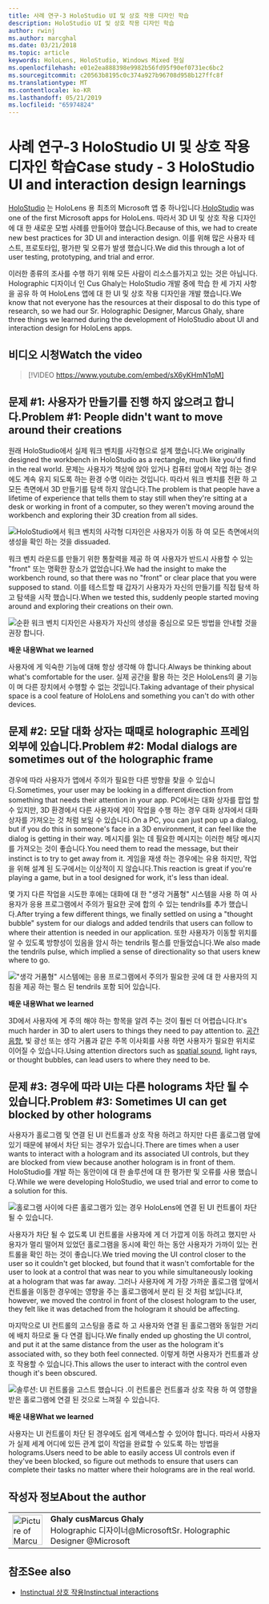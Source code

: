 ```yaml
---
title: 사례 연구-3 HoloStudio UI 및 상호 작용 디자인 학습
description: HoloStudio UI 및 상호 작용 디자인 학습
author: rwinj
ms.author: marcghal
ms.date: 03/21/2018
ms.topic: article
keywords: HoloLens, HoloStudio, Windows Mixed 현실
ms.openlocfilehash: e01e2ea888398e9982b56fd95f90ef0731ec6bc2
ms.sourcegitcommit: c20563b8195c0c374a927b96708d958b127ffc8f
ms.translationtype: MT
ms.contentlocale: ko-KR
ms.lasthandoff: 05/21/2019
ms.locfileid: "65974824"
---
```

# <a name="case-study---3-holostudio-ui-and-interaction-design-learnings"></a><span data-ttu-id="a8295-104">사례 연구-3 HoloStudio UI 및 상호 작용 디자인 학습</span><span class="sxs-lookup"><span data-stu-id="a8295-104">Case study - 3 HoloStudio UI and interaction design learnings</span></span>

<span data-ttu-id="a8295-105">[HoloStudio](https://www.youtube.com/watch?v=BRIJG0x_We8) 는 HoloLens 용 최초의 Microsoft 앱 중 하나입니다.</span><span class="sxs-lookup"><span data-stu-id="a8295-105">[HoloStudio](https://www.youtube.com/watch?v=BRIJG0x_We8) was one of the first Microsoft apps for HoloLens.</span></span> <span data-ttu-id="a8295-106">따라서 3D UI 및 상호 작용 디자인에 대 한 새로운 모범 사례를 만들어야 했습니다.</span><span class="sxs-lookup"><span data-stu-id="a8295-106">Because of this, we had to create new best practices for 3D UI and interaction design.</span></span> <span data-ttu-id="a8295-107">이를 위해 많은 사용자 테스트, 프로토타입, 평가판 및 오류가 발생 했습니다.</span><span class="sxs-lookup"><span data-stu-id="a8295-107">We did this through a lot of user testing, prototyping, and trial and error.</span></span>

<span data-ttu-id="a8295-108">이러한 종류의 조사를 수행 하기 위해 모든 사람이 리소스를가지고 있는 것은 아닙니다. Holographic 디자이너 인 Cus Ghaly는 HoloStudio 개발 중에 학습 한 세 가지 사항을 공유 하 여 HoloLens 앱에 대 한 UI 및 상호 작용 디자인을 개발 했습니다.</span><span class="sxs-lookup"><span data-stu-id="a8295-108">We know that not everyone has the resources at their disposal to do this type of research, so we had our Sr. Holographic Designer, Marcus Ghaly, share three things we learned during the development of HoloStudio about UI and interaction design for HoloLens apps.</span></span>

## <a name="watch-the-video"></a><span data-ttu-id="a8295-109">비디오 시청</span><span class="sxs-lookup"><span data-stu-id="a8295-109">Watch the video</span></span>

>[!VIDEO https://www.youtube.com/embed/sX6yKHmN1qM]

## <a name="problem-1-people-didnt-want-to-move-around-their-creations"></a><span data-ttu-id="a8295-110">문제 #1: 사용자가 만들기를 진행 하지 않으려고 합니다.</span><span class="sxs-lookup"><span data-stu-id="a8295-110">Problem #1: People didn't want to move around their creations</span></span>

<span data-ttu-id="a8295-111">원래 HoloStudio에서 실제 워크 벤치를 사각형으로 설계 했습니다.</span><span class="sxs-lookup"><span data-stu-id="a8295-111">We originally designed the workbench in HoloStudio as a rectangle, much like you'd find in the real world.</span></span> <span data-ttu-id="a8295-112">문제는 사용자가 책상에 앉아 있거나 컴퓨터 앞에서 작업 하는 경우에도 계속 유지 되도록 하는 환경 수명 이라는 것입니다. 따라서 워크 벤치를 전환 하 고 모든 측면에서 3D 만들기를 탐색 하지 않습니다.</span><span class="sxs-lookup"><span data-stu-id="a8295-112">The problem is that people have a lifetime of experience that tells them to stay still when they're sitting at a desk or working in front of a computer, so they weren't moving around the workbench and exploring their 3D creation from all sides.</span></span>

![HoloStudio에서 워크 벤치의 사각형 디자인은 사용자가 이동 하 여 모든 측면에서의 생성을 확인 하는 것을 dissuaded.](images/rectangular-workbench-500px.jpg)

<span data-ttu-id="a8295-114">워크 벤치 라운드를 만들기 위한 통찰력을 제공 하 여 사용자가 반드시 사용할 수 있는 "front" 또는 명확한 장소가 없었습니다.</span><span class="sxs-lookup"><span data-stu-id="a8295-114">We had the insight to make the workbench round, so that there was no "front" or clear place that you were supposed to stand.</span></span> <span data-ttu-id="a8295-115">이를 테스트할 때 갑자기 사용자가 자신의 만들기를 직접 탐색 하 고 탐색을 시작 했습니다.</span><span class="sxs-lookup"><span data-stu-id="a8295-115">When we tested this, suddenly people started moving around and exploring their creations on their own.</span></span>

![순환 워크 벤치 디자인은 사용자가 자신의 생성을 중심으로 모든 방법을 안내할 것을 권장 합니다.](images/circular-workbench-500px.jpg)

<span data-ttu-id="a8295-117">**배운 내용**</span><span class="sxs-lookup"><span data-stu-id="a8295-117">**What we learned**</span></span>

<span data-ttu-id="a8295-118">사용자에 게 익숙한 기능에 대해 항상 생각해 야 합니다.</span><span class="sxs-lookup"><span data-stu-id="a8295-118">Always be thinking about what's comfortable for the user.</span></span> <span data-ttu-id="a8295-119">실제 공간을 활용 하는 것은 HoloLens의 쿨 기능이 며 다른 장치에서 수행할 수 없는 것입니다.</span><span class="sxs-lookup"><span data-stu-id="a8295-119">Taking advantage of their physical space is a cool feature of HoloLens and something you can't do with other devices.</span></span>

## <a name="problem-2-modal-dialogs-are-sometimes-out-of-the-holographic-frame"></a><span data-ttu-id="a8295-120">문제 #2: 모달 대화 상자는 때때로 holographic 프레임 외부에 있습니다.</span><span class="sxs-lookup"><span data-stu-id="a8295-120">Problem #2: Modal dialogs are sometimes out of the holographic frame</span></span>

<span data-ttu-id="a8295-121">경우에 따라 사용자가 앱에서 주의가 필요한 다른 방향을 찾을 수 있습니다.</span><span class="sxs-lookup"><span data-stu-id="a8295-121">Sometimes, your user may be looking in a different direction from something that needs their attention in your app.</span></span> <span data-ttu-id="a8295-122">PC에서는 대화 상자를 팝업 할 수 있지만, 3D 환경에서 다른 사용자에 게이 작업을 수행 하는 경우 대화 상자에서 대화 상자를 가져오는 것 처럼 보일 수 있습니다.</span><span class="sxs-lookup"><span data-stu-id="a8295-122">On a PC, you can just pop up a dialog, but if you do this in someone's face in a 3D environment, it can feel like the dialog is getting in their way.</span></span> <span data-ttu-id="a8295-123">메시지를 읽는 데 필요한 메시지는 이러한 해당 메시지를 가져오는 것이 좋습니다.</span><span class="sxs-lookup"><span data-stu-id="a8295-123">You need them to read the message, but their instinct is to try to get away from it.</span></span> <span data-ttu-id="a8295-124">게임을 재생 하는 경우에는 유용 하지만, 작업을 위해 설계 된 도구에서는 이상적이 지 않습니다.</span><span class="sxs-lookup"><span data-stu-id="a8295-124">This reaction is great if you're playing a game, but in a tool designed for work, it's less than ideal.</span></span>

<span data-ttu-id="a8295-125">몇 가지 다른 작업을 시도한 후에는 대화에 대 한 "생각 거품형" 시스템을 사용 하 여 사용자가 응용 프로그램에서 주의가 필요한 곳에 합의 수 있는 tendrils를 추가 했습니다.</span><span class="sxs-lookup"><span data-stu-id="a8295-125">After trying a few different things, we finally settled on using a "thought bubble" system for our dialogs and added tendrils that users can follow to where their attention is needed in our application.</span></span> <span data-ttu-id="a8295-126">또한 사용자가 이동할 위치를 알 수 있도록 방향성이 있음을 암시 하는 tendrils 펄스를 만들었습니다.</span><span class="sxs-lookup"><span data-stu-id="a8295-126">We also made the tendrils pulse, which implied a sense of directionality so that users knew where to go.</span></span>

!["생각 거품형" 시스템에는 응용 프로그램에서 주의가 필요한 곳에 대 한 사용자의 지침을 제공 하는 펄스 된 tendrils 포함 되어 있습니다.](images/thought-bubble-500px.jpg)

<span data-ttu-id="a8295-128">**배운 내용**</span><span class="sxs-lookup"><span data-stu-id="a8295-128">**What we learned**</span></span>

<span data-ttu-id="a8295-129">3D에서 사용자에 게 주의 해야 하는 항목을 알려 주는 것이 훨씬 더 어렵습니다.</span><span class="sxs-lookup"><span data-stu-id="a8295-129">It's much harder in 3D to alert users to things they need to pay attention to.</span></span> <span data-ttu-id="a8295-130">[공간 음향](spatial-sound.md), 빛 광선 또는 생각 거품과 같은 주목 이사회를 사용 하면 사용자가 필요한 위치로 이어질 수 있습니다.</span><span class="sxs-lookup"><span data-stu-id="a8295-130">Using attention directors such as [spatial sound](spatial-sound.md), light rays, or thought bubbles, can lead users to where they need to be.</span></span>

## <a name="problem-3-sometimes-ui-can-get-blocked-by-other-holograms"></a><span data-ttu-id="a8295-131">문제 #3: 경우에 따라 UI는 다른 holograms 차단 될 수 있습니다.</span><span class="sxs-lookup"><span data-stu-id="a8295-131">Problem #3: Sometimes UI can get blocked by other holograms</span></span>

<span data-ttu-id="a8295-132">사용자가 홀로그램 및 연결 된 UI 컨트롤과 상호 작용 하려고 하지만 다른 홀로그램 앞에 있기 때문에 뷰에서 차단 되는 경우가 있습니다.</span><span class="sxs-lookup"><span data-stu-id="a8295-132">There are times when a user wants to interact with a hologram and its associated UI controls, but they are blocked from view because another hologram is in front of them.</span></span> <span data-ttu-id="a8295-133">HoloStudio를 개발 하는 동안이에 대 한 솔루션에 대 한 평가판 및 오류를 사용 했습니다.</span><span class="sxs-lookup"><span data-stu-id="a8295-133">While we were developing HoloStudio, we used trial and error to come to a solution for this.</span></span>

![홀로그램 사이에 다른 홀로그램가 있는 경우 HoloLens에 연결 된 UI 컨트롤이 차단 될 수 있습니다.](images/ui-blocked-500px.jpg)

<span data-ttu-id="a8295-135">사용자가 차단 될 수 없도록 UI 컨트롤을 사용자에 게 더 가깝게 이동 하려고 했지만 사용자가 멀리 떨어져 있었던 홀로그램을 동시에 확인 하는 동안 사용자가 가까이 있는 컨트롤을 확인 하는 것이 좋습니다.</span><span class="sxs-lookup"><span data-stu-id="a8295-135">We tried moving the UI control closer to the user so it couldn't get blocked, but found that it wasn't comfortable for the user to look at a control that was near to you while simultaneously looking at a hologram that was far away.</span></span> <span data-ttu-id="a8295-136">그러나 사용자에 게 가장 가까운 홀로그램 앞에서 컨트롤을 이동한 경우에는 영향을 주는 홀로그램에서 분리 된 것 처럼 보입니다.</span><span class="sxs-lookup"><span data-stu-id="a8295-136">If, however, we moved the control in front of the closest hologram to the user, they felt like it was detached from the hologram it should be affecting.</span></span>

<span data-ttu-id="a8295-137">마지막으로 UI 컨트롤의 고스팅을 종료 하 고 사용자와 연결 된 홀로그램와 동일한 거리에 배치 하므로 둘 다 연결 됩니다.</span><span class="sxs-lookup"><span data-stu-id="a8295-137">We finally ended up ghosting the UI control, and put it at the same distance from the user as the hologram it's associated with, so they both feel connected.</span></span> <span data-ttu-id="a8295-138">이렇게 하면 사용자가 컨트롤과 상호 작용할 수 있습니다.</span><span class="sxs-lookup"><span data-stu-id="a8295-138">This allows the user to interact with the control even though it's been obscured.</span></span>

![솔루션: UI 컨트롤을 고스트 했습니다 .이 컨트롤은 컨트롤과 상호 작용 하 여 영향을 받은 홀로그램에 연결 된 것으로 느껴질 수 있습니다.](images/ghosting-ui-500px.jpg)

<span data-ttu-id="a8295-140">**배운 내용**</span><span class="sxs-lookup"><span data-stu-id="a8295-140">**What we learned**</span></span>

<span data-ttu-id="a8295-141">사용자는 UI 컨트롤이 차단 된 경우에도 쉽게 액세스할 수 있어야 합니다. 따라서 사용자가 실제 세계 어디에 있든 관계 없이 작업을 완료할 수 있도록 하는 방법을 holograms.</span><span class="sxs-lookup"><span data-stu-id="a8295-141">Users need to be able to easily access UI controls even if they've been blocked, so figure out methods to ensure that users can complete their tasks no matter where their holograms are in the real world.</span></span>

## <a name="about-the-author"></a><span data-ttu-id="a8295-142">작성자 정보</span><span class="sxs-lookup"><span data-stu-id="a8295-142">About the author</span></span>

<table style="border-collapse:collapse">
<tr>
<td style="border-style: none" width="60"><img alt="Picture of Marcus Ghaly" width="60" height="60" src="images/marcus-ghaly-200px.jpg"></td>
<td style="border-style: none"><span data-ttu-id="a8295-143"><b>Ghaly cus</b></span><span class="sxs-lookup"><span data-stu-id="a8295-143"><b>Marcus Ghaly</b></span></span><br><span data-ttu-id="a8295-144">Holographic 디자이너@Microsoft</span><span class="sxs-lookup"><span data-stu-id="a8295-144">Sr. Holographic Designer @Microsoft</span></span></td>
</tr>
</table>

## <a name="see-also"></a><span data-ttu-id="a8295-145">참조</span><span class="sxs-lookup"><span data-stu-id="a8295-145">See also</span></span>
* [<span data-ttu-id="a8295-146">Instinctual 상호 작용</span><span class="sxs-lookup"><span data-stu-id="a8295-146">Instinctual interactions</span></span>](interaction-fundamentals.md)

 
